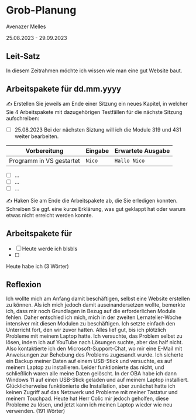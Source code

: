 # Grob-Planung

Avenazer Melles

25.08.2023 - 29.09.2023

## Leit-Satz

In diesem Zeitrahmen möchte ich wissen wie man eine gut Website baut.

## Arbeitspakete für dd.mm.yyyy

✍️ Erstellen Sie jeweils am Ende einer Sitzung ein neues Kapitel, in welcher Sie 4 Arbeitspakete mit dazugehörigen Testfällen für die nächste Sitzung aufschreiben:

- [ ] 25.08.2023 Bei der nächsten Siztung will ich die Module 319 und 431 weiter bearbeiten.

| Vorbereitung             | Eingabe | Erwartete Ausgabe |
| ------------------------ | ------- | ----------------- |
| Programm in VS gestartet | `Nico`  | `Hallo Nico`      |

- [ ] ...
- [ ] ...
- [ ] ...

✍️  Haken Sie am Ende die Arbeitspakete ab, die Sie erledigen konnten. Schreiben Sie ggf. eine kurze Erklärung, was gut geklappt hat oder warum etwas nicht erreicht werden konnte.

## Arbeitspakete für

 - [ ] Heute werde ich blsbls
 - [ ] 


Heute habe ich (3 Wörter)


## Reflexion

Ich wollte mich am Anfang damit beschäftigen, selbst eine Website erstellen zu können. Als ich mich jedoch damit auseinandersetzen wollte, bemerkte ich, dass mir noch Grundlagen in Bezug auf die erforderlichen Module fehlen. Daher entschied ich mich, mich in der zweiten Lernatelier-Woche intensiver mit diesen Modulen zu beschäftigen. Ich setzte einfach den Unterricht fort, den wir zuvor hatten. Alles lief gut, bis ich plötzlich Probleme mit meinem Laptop hatte. Ich versuchte, das Problem selbst zu lösen, indem ich auf YouTube nach Lösungen suchte, aber das half nicht. Also kontaktierte ich den Microsoft-Support-Chat, wo mir eine E-Mail mit Anweisungen zur Behebung des Problems zugesandt wurde. Ich sicherte ein Backup meiner Daten auf einem USB-Stick und versuchte, es auf meinem Laptop zu installieren. Leider funktionierte das nicht, und schließlich waren alle meine Daten gelöscht. In der OBA habe ich dann Windows 11 auf einen USB-Stick geladen und auf meinem Laptop installiert. Glücklicherweise funktionierte die Installation, aber zunächst hatte ich keinen Zugriff auf das Netzwerk und Probleme mit meiner Tastatur und meinem Touchpad. Heute hat Herr Colic mir jedoch geholfen, diese Probleme zu lösen, und jetzt kann ich meinen Laptop wieder wie neu verwenden. (191 Wörter)
